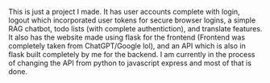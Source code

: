 This is just a project I made. It has user accounts complete with login, logout which incorporated user tokens for secure browser logins, a simple RAG chatbot, todo lists (with complete authentiction), and translate features.
It also has the website made using flask for the frontend (Frontend was completely taken from ChatGPT/Google lol), and an API which is also in flask built completely by me for the backend. I am currently in the process of changing the API from python to javascript express and most of that is done.
